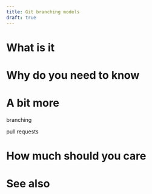 ```yaml
---
title: Git branching models
draft: true
---
```



# What is it


# Why do you need to know



# A bit more
<!-- You might hear people talking about **branches**, which are copies of the code which you can make different changes to. You might create branches for new features, so there will be multiple branches of the code, each of which are slightly different. You deploy from you main branch, so when you want to update that with the variation, you can merge the branch back in. Working on different branchest means developers can work on their changes without making any changes to the code that is deployed until they are ready for their changes to be deployed. -->



branching

pull requests


# How much should you care


# See also



